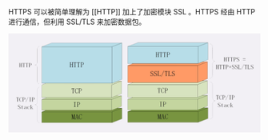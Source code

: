 HTTPS 可以被简单理解为 [[HTTP]] 加上了加密模块 SSL 。HTTPS 经由 HTTP 进行通信，但利用 SSL/TLS 来加密数据包。

![](img/2024-05-07_18-14-48_screenshot.png)
